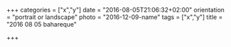 +++
categories = ["x","y"]
date = "2016-08-05T21:06:32+02:00"
orientation = "portrait or landscape"
photo = "2016-12-09-name"
tags = ["x","y"]
title = "2016 08 05 bahareque"

+++
